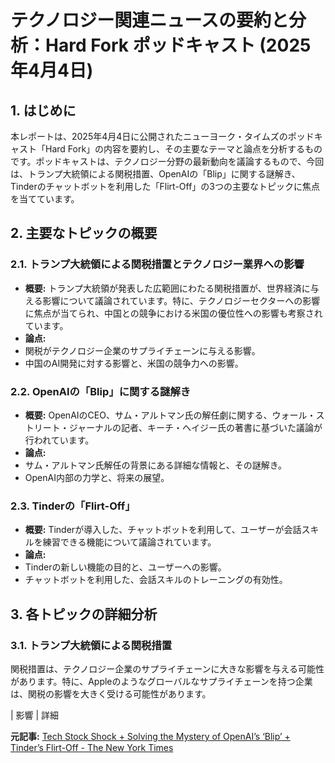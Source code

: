 # テクノロジー関連ニュースの要約と分析：Hard Fork ポッドキャスト (2025年4月4日)

## 1. はじめに

本レポートは、2025年4月4日に公開されたニューヨーク・タイムズのポッドキャスト「Hard Fork」の内容を要約し、その主要なテーマと論点を分析するものです。ポッドキャストは、テクノロジー分野の最新動向を議論するもので、今回は、トランプ大統領による関税措置、OpenAIの「Blip」に関する謎解き、Tinderのチャットボットを利用した「Flirt-Off」の3つの主要なトピックに焦点を当てています。

## 2. 主要なトピックの概要

### 2.1. トランプ大統領による関税措置とテクノロジー業界への影響

* **概要:** トランプ大統領が発表した広範囲にわたる関税措置が、世界経済に与える影響について議論されています。特に、テクノロジーセクターへの影響に焦点が当てられ、中国との競争における米国の優位性への影響も考察されています。
* **論点:**
 * 関税がテクノロジー企業のサプライチェーンに与える影響。
 * 中国のAI開発に対する影響と、米国の競争力への影響。

### 2.2. OpenAIの「Blip」に関する謎解き

* **概要:** OpenAIのCEO、サム・アルトマン氏の解任劇に関する、ウォール・ストリート・ジャーナルの記者、キーチ・ヘイジー氏の著書に基づいた議論が行われています。
* **論点:**
 * サム・アルトマン氏解任の背景にある詳細な情報と、その謎解き。
 * OpenAI内部の力学と、将来の展望。

### 2.3. Tinderの「Flirt-Off」

* **概要:** Tinderが導入した、チャットボットを利用して、ユーザーが会話スキルを練習できる機能について議論されています。
* **論点:**
 * Tinderの新しい機能の目的と、ユーザーへの影響。
 * チャットボットを利用した、会話スキルのトレーニングの有効性。

## 3. 各トピックの詳細分析

### 3.1. トランプ大統領による関税措置

関税措置は、テクノロジー企業のサプライチェーンに大きな影響を与える可能性があります。特に、Appleのようなグローバルなサプライチェーンを持つ企業は、関税の影響を大きく受ける可能性があります。

| 影響 | 詳細 

**元記事:** [Tech Stock Shock + Solving the Mystery of OpenAI’s ‘Blip’ + Tinder’s Flirt-Off - The New York Times](https://www.nytimes.com/2025/04/04/podcasts/hardfork-tariffs-hagey-tinder.html)
